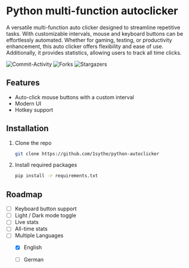 
# Python multi-function autoclicker

A versatile multi-function auto clicker designed to streamline repetitive tasks. With customizable intervals, mouse and keyboard buttons can be effortlessly automated. Whether for gaming, testing, or productivity enhancement, this auto clicker offers flexibility and ease of use. Additionally, it provides statistics, allowing users to track all time clicks.

![Commit-Activity](https://img.shields.io/github/commit-activity/m/1sythe/python-autoclicker)
![Forks](https://img.shields.io/github/forks/1sythe/python-autoclicker)
![Stargazers](https://img.shields.io/github/stars/1sythe/python-autoclicker)

## Features

- Auto-click mouse buttons with a custom interval
- Modern UI
- Hotkey support


## Installation

1. Clone the repo
   ```sh
   git clone https://github.com/1sythe/python-autoclicker
   ```
2. Install required packages
   ```sh
   pip install -r requirements.txt
   ```
    
## Roadmap

- [ ] Keyboard button support
- [ ] Light / Dark mode toggle
- [ ] Live stats
- [ ] All-time stats
- [ ] Multiple Languages
    - [X] English
    - [ ] German

